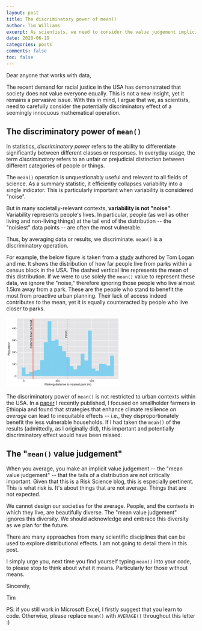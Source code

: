 ```yaml
---
layout: post
title: The discriminatory power of mean()
author: Tim Williams
excerpt: As scientists, we need to consider the value judgement implicit when we average data or results.
date: 2020-06-19
categories: posts
comments: false
toc: false
---
```


Dear anyone that works with data,

The recent demand for racial justice in the USA has demonstrated that society does not value everyone equally.
This is not a new insight, yet it remains a pervasive issue.
With this in mind, I argue that we, as scientists, need to carefully consider the potentially discriminatory effect of a seemingly innocuous mathematical operation.

## The discriminatory power of `mean()`
In statistics, _discriminatory power_ refers to the ability to differentiate significantly between different classes or responses.
In everyday usage, the term _discriminatory_ refers to an unfair or prejudicial distinction between different categories of people or things.

The `mean()` operation is unquestionably useful and relevant to all fields of science.
As a summary statistic, it efficiently collapses variability into a single indicator.
This is particularly important when variability is considered "noise".

But in many societally-relevant contexts, **variability is not "noise"**.
Variability represents people's lives.
In particular, people (as well as other living and non-living things) at the tail end of the distribution -- the "noisiest" data points -- are often the most vulnerable.

Thus, by averaging data or results, we discriminate.
`mean()` is a discriminatory operation.

For example, the below figure is taken from a [study](http://dx.doi.org/10.1177/2399808317736528) authored by Tom Logan and me.
It shows the distribution of how far people live from parks within a census block in the USA.
The dashed vertical line represents the mean of this distribution.
If we were to use solely the `mean()` value to represent these data, we ignore the "noise," therefore ignoring those people who live almost 1.5km away from a park.
These are the people who stand to benefit the most from proactive urban planning.
Their lack of access indeed contributes to the mean, yet it is equally counteracted by people who live closer to parks.

<img class ="image" src="/assets/blog/2020-06-18-mean/city_access_distribution.png"  width = "60%">


The discriminatory power of `mean()` is not restricted to urban contexts within the USA.
In a [paper](http://dx.doi.org/10.1016/j.agsy.2020.102832) I recently published, I focused on smallholder farmers in Ethiopia and found that strategies that enhance climate resilience _on average_ can lead to inequitable effects -- i.e., they disproportionately benefit the less vulnerable households.
If I had taken the `mean()` of the results (admittedly, as I originally did), this important and potentially discriminatory effect would have been missed.



## The "`mean()` value judgement"
When you average, you make an implicit value judgement -- the "mean value judgement" -- that the tails of a distribution are not critically important.
Given that this is a Risk Science blog, this is especially pertinent.
This is what risk is.
It's about things that are not average.
Things that are not expected.

We cannot design our societies for the average.
People, and the contexts in which they live, are beautifully diverse.
The "mean value judgement" ignores this diversity.
We should acknowledge and embrace this diversity as we plan for the future.

There are many approaches from many scientific disciplines that can be used to explore distributional effects. I am not going to detail them in this post.

I simply urge you, next time you find yourself typing `mean()` into your code, to please stop to think about what it means.
Particularly for those without means.

Sincerely,

Tim

PS: if you still work in Microsoft Excel, I firstly suggest that you learn to code. Otherwise, please replace `mean()` with `AVERAGE()` throughout this letter :)
